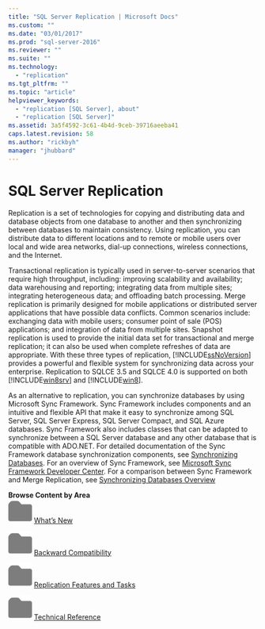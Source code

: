 ```yaml
---
title: "SQL Server Replication | Microsoft Docs"
ms.custom: ""
ms.date: "03/01/2017"
ms.prod: "sql-server-2016"
ms.reviewer: ""
ms.suite: ""
ms.technology: 
  - "replication"
ms.tgt_pltfrm: ""
ms.topic: "article"
helpviewer_keywords: 
  - "replication [SQL Server], about"
  - "replication [SQL Server]"
ms.assetid: 3a5f4592-3c61-4b4d-9ceb-39716aeeba41
caps.latest.revision: 58
ms.author: "rickbyh"
manager: "jhubbard"
---
```

# SQL Server Replication
  Replication is a set of technologies for copying and distributing data and database objects from one database to another and then synchronizing between databases to maintain consistency. Using replication, you can distribute data to different locations and to remote or mobile users over local and wide area networks, dial-up connections, wireless connections, and the Internet.  
  
 Transactional replication is typically used in server-to-server scenarios that require high throughput, including: improving scalability and availability; data warehousing and reporting; integrating data from multiple sites; integrating heterogeneous data; and offloading batch processing. Merge replication is primarily designed for mobile applications or distributed server applications that have possible data conflicts. Common scenarios include: exchanging data with mobile users; consumer point of sale (POS) applications; and integration of data from multiple sites. Snapshot replication is used to provide the initial data set for transactional and merge replication; it can also be used when complete refreshes of data are appropriate. With these three types of replication, [!INCLUDE[ssNoVersion](../../advanced-analytics/r-services/includes/ssnoversion-md.md)] provides a powerful and flexible system for synchronizing data across your enterprise. Replication to SQLCE 3.5 and SQLCE 4.0 is supported on both [!INCLUDE[win8srv](../../database-engine/availability-groups/windows/includes/win8srv-md.md)] and [!INCLUDE[win8](../../database-engine/availability-groups/windows/includes/win8-md.md)].  
  
 As an alternative to replication, you can synchronize databases by using Microsoft Sync Framework. Sync Framework includes components and an intuitive and flexible API that make it easy to synchronize among SQL Server, SQL Server Express, SQL Server Compact, and SQL Azure databases. Sync Framework also includes classes that can be adapted to synchronize between a SQL Server database and any other database that is compatible with ADO.NET. For detailed documentation of the Sync Framework database synchronization components, see [Synchronizing Databases](http://go.microsoft.com/fwlink/?LinkId=209079). For an overview of Sync Framework, see [Microsoft Sync Framework Developer Center](http://go.microsoft.com/fwlink/?LinkId=209078). For a comparison between Sync Framework and Merge Replication, see [Synchronizing Databases Overview](http://msdn.microsoft.com/library/bb902818\(SQL.110\).aspx)  
  
 **Browse Content by Area**  
 ![Small File Folder Icon](../../analysis-services/media/filefolder-small.png "Small File Folder Icon") [What’s New](../../relational-databases/replication/what-s-new-replication.md)  
  
 ![Small File Folder Icon](../../analysis-services/media/filefolder-small.png "Small File Folder Icon") [Backward Compatibility](../../relational-databases/replication/replication-backward-compatibility.md)  
  
 ![Small File Folder Icon](../../analysis-services/media/filefolder-small.png "Small File Folder Icon") [Replication Features and Tasks](../../relational-databases/replication/replication-features-and-tasks.md)  
  
 ![Small File Folder Icon](../../analysis-services/media/filefolder-small.png "Small File Folder Icon") [Technical Reference](../../relational-databases/replication/technical-reference-replication.md)  
  
  